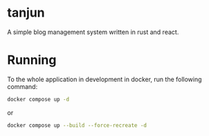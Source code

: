 # tanjun
A simple blog management system written in rust and react.

# Running
To the whole application in development in docker, run the following command:

```bash
docker compose up -d
```

or

```bash
docker compose up --build --force-recreate -d
```